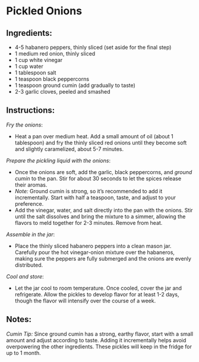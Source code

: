 # Pickled Onions

## Ingredients:

* 4-5 habanero peppers, thinly sliced (set aside for the final step)
* 1 medium red onion, thinly sliced
* 1 cup white vinegar
* 1 cup water
* 1 tablespoon salt
* 1 teaspoon black peppercorns
* 1 teaspoon ground cumin (add gradually to taste)
* 2-3 garlic cloves, peeled and smashed

## Instructions:

*Fry the onions*:

- Heat a pan over medium heat. Add a small amount of oil (about 1 tablespoon) and fry the thinly sliced red onions until they become soft and slightly caramelized, about 5-7 minutes.

*Prepare the pickling liquid with the onions*:

- Once the onions are soft, add the garlic, black peppercorns, and *ground cumin* to the pan. Stir for about 30 seconds to let the spices release their aromas. 
- *Note:* Ground cumin is strong, so it’s recommended to add it incrementally. Start with half a teaspoon, taste, and adjust to your preference.
- Add the vinegar, water, and salt directly into the pan with the onions. Stir until the salt dissolves and bring the mixture to a simmer, allowing the flavors to meld together for 2-3 minutes. Remove from heat.

*Assemble in the jar*:

- Place the thinly sliced habanero peppers into a clean mason jar. Carefully pour the hot vinegar-onion mixture over the habaneros, making sure the peppers are fully submerged and the onions are evenly distributed.

*Cool and store*:

- Let the jar cool to room temperature. Once cooled, cover the jar and refrigerate. Allow the pickles to develop flavor for at least 1-2 days, though the flavor will intensify over the course of a week.

## Notes:

*Cumin Tip:* Since ground cumin has a strong, earthy flavor, start with a small amount and adjust according to taste. Adding it incrementally helps avoid overpowering the other ingredients.
These pickles will keep in the fridge for up to 1 month.
